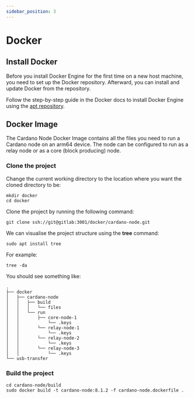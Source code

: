 ```yaml
---
sidebar_position: 3
---
```


# Docker

## Install Docker

Before you install Docker Engine for the first time on a new host machine, you need to set up the Docker repository. 
Afterward, you can install and update Docker from the repository.

Follow the step-by-step guide in the Docker docs to install Docker Engine using the [apt repository](https://docs.docker.com/engine/install/debian/#install-using-the-repository).

## Docker Image

The Cardano Node Docker Image contains all the files you need to run a Cardano node on an arm64 device.
The node can be configured to run as a relay node or as a core (block producing) node.

### Clone the project

Change the current working directory to the location where you want the cloned directory to be:

```
mkdir docker
cd docker
```

Clone the project by running the following command:

```
git clone ssh://git@gitlab:3001/docker/cardano-node.git
```

We can visualise the project structure using the **tree** command:

```
sudo apt install tree
```

For example:

```
tree -da
```

You should see something like:

```
.
├── docker
│   ├── cardano-node
│   │   ├── build
│   │   │   └── files
│   │   └── run
│   │       ├── core-node-1
│   │           └── .keys
│   │       └── relay-node-1
│   │           └── .keys
│   │       └── relay-node-2
│   │           └── .keys
│   │       └── relay-node-3
│   │           └── .keys
└── usb-transfer
```

### Build the project

```
cd cardano-node/build
sudo docker build -t cardano-node:8.1.2 -f cardano-node.dockerfile .
```
